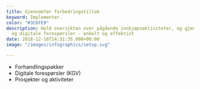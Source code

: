 ```yaml
---
title: Gjennomfør forbedringstiltak
keyword: Implementer.
color: "#3C6FE9"
description: Hold oversikten over pågående innkjøpsaktiviteter, og gjennomfør reforhandlinger
  og digitale forespørsler - enkelt og effektivt
date: 2018-12-16T14:31:35.000+00:00
image: "/images/infographics/setup.svg"

---
```

<ul>

<li> Forhandlingspakker</li>

<li> Digitale forespørsler (KGV)</li>

<li> Prosjekter og aktiviteter</li>

</ul>